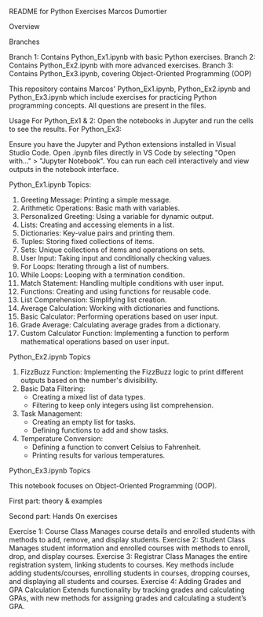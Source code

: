 README for Python Exercises Marcos Dumortier

Overview

Branches

Branch 1: Contains Python_Ex1.ipynb with basic Python exercises.
Branch 2: Contains Python_Ex2.ipynb with more advanced exercises.
Branch 3: Contains Python_Ex3.ipynb, covering Object-Oriented Programming (OOP) 

This repository contains Marcos' Python_Ex1.ipynb, Python_Ex2.ipynb and Python_Ex3.ipynb which include exercises for practicing Python programming concepts.
All questions are present in the files.

Usage
For Python_Ex1 & 2: Open the notebooks in Jupyter and run the cells to see the results. 
For Python_Ex3:

Ensure you have the Jupyter and Python extensions installed in Visual Studio Code.
Open .ipynb files directly in VS Code by selecting "Open with..." > "Jupyter Notebook".
You can run each cell interactively and view outputs in the notebook interface.

Python_Ex1.ipynb Topics:

1. Greeting Message: Printing a simple message.
2. Arithmetic Operations: Basic math with variables.
3. Personalized Greeting: Using a variable for dynamic output.
4. Lists: Creating and accessing elements in a list.
5. Dictionaries: Key-value pairs and printing them.
6. Tuples: Storing fixed collections of items.
7. Sets: Unique collections of items and operations on sets.
8. User Input: Taking input and conditionally checking values.
9. For Loops: Iterating through a list of numbers.
10. While Loops: Looping with a termination condition.
11. Match Statement: Handling multiple conditions with user input.
12. Functions: Creating and using functions for reusable code.
13. List Comprehension: Simplifying list creation.
14. Average Calculation: Working with dictionaries and functions.
15. Basic Calculator: Performing operations based on user input.
16. Grade Average: Calculating average grades from a dictionary.
17. Custom Calculator Function: Implementing a function to perform mathematical operations based on user input.

Python_Ex2.ipynb Topics

1. FizzBuzz Function: Implementing the FizzBuzz logic to print different outputs based on the number's divisibility.
2. Basic Data Filtering:
    * Creating a mixed list of data types.
    * Filtering to keep only integers using list comprehension.
3. Task Management:
    * Creating an empty list for tasks.
    * Defining functions to add and show tasks.
4. Temperature Conversion:
    * Defining a function to convert Celsius to Fahrenheit.
    * Printing results for various temperatures.

Python_Ex3.ipynb Topics

This notebook focuses on Object-Oriented Programming (OOP).

First part: theory & examples 

Second part: Hands On exercises

Exercise 1: Course Class
Manages course details and enrolled students with methods to add, remove, and display students.
Exercise 2: Student Class
Manages student information and enrolled courses with methods to enroll, drop, and display courses.
Exercise 3: Registrar Class
Manages the entire registration system, linking students to courses. Key methods include adding students/courses, enrolling students in courses, dropping courses, and displaying all students and courses.
Exercise 4: Adding Grades and GPA Calculation
Extends functionality by tracking grades and calculating GPAs, with new methods for assigning grades and calculating a student’s GPA.




